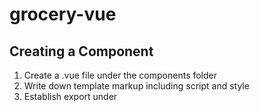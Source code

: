 # grocery-vue

## Creating a Component
1. Create a .vue file under the components folder
2. Write down template markup including script and style
3. Establish export under <script> tags of that vue file
    ```
        export default {
            name: "GroceryList"
        }
    ```
4. Under App.vue, import the newly created component
    ```
        import GroceryList from './components/GroceryList';
    ```
    and
    ```
        export default {
        name: 'app',
        components: {
            GroceryList
        },
    ```
5. Attach App.vue's items data to the GroceryList component through v-bind
    ```
        <GroceryList v-bind:items="items" />
    ```